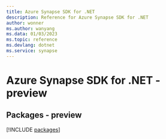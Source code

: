 ```yaml
---
title: Azure Synapse SDK for .NET
description: Reference for Azure Synapse SDK for .NET
author: wonner
ms.author: wanyang
ms.data: 01/03/2023
ms.topic: reference
ms.devlang: dotnet
ms.service: synapse
---
```

# Azure Synapse SDK for .NET - preview
## Packages - preview
[!INCLUDE [packages](synapse-index.md)]